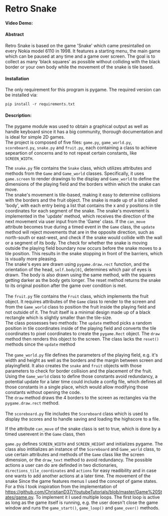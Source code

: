 # Retro Snake
#### Video Demo:  <URL HERE>

#### Abstract
Retro Snake is based on the game 'Snake' which came presintalled on every Nokia model 6110 in 1998. It features a starting menu, 
the main game which can be paused at any time and a game over screen. The goal is to collect as many 'black squares' as possible without 
colliding with the black border or your own body while the movement of the snake is tile based.

#### Installation
The only requirement for this program is pygame. The required version can be installed via:
```
pip install -r requirements.txt
```

#### Description:
The pygame module was used to obtain a graphical output as well as handle keyboard since it has a big community, thorough documentation and is ideal for simple 
2D games.<br>
The project is composed of five files: `game.py`, `game_world.py`, `scoreboard.py`, `snake.py` and `fruit.py`, each containing a class to achieve sepeartion of concerns and to not repeat certain constants, like `SCREEN_WIDTH`. <br>
<!-- The `snake.py` file contains the `Snake` class which uses attributes and methods of the `Game` class, `game.screen` to render drawings to the display and of the `Game_world` class, which defines the dimensions of the playing field as well as the borders in which the snake can move.
The movement of the snake is tile based making the determination of wall and fruit collisions very easy. The snake is composed of a list named `body` and each entry is a list containing the x and y position in tile coordinates composing each segment of the snake.<br>
The movement of the snake is implemented in the `update` method, which receives the direction of the next movement via user input from the `Game` class. If `can_move` attribute turns true periodically through a timed event in the `Game` class the `update` method rejects movements which is opposite to the movement direction, e.g. north-south, east-west, and checks if the snake would collide with the wall or a segment of its body. Instead of moving to a tile position and then checking if that position is outside the playing field boundray the check happens before the movement, that way the snake stop infront of the barriers, which is visually more pleasing. The snake is drawn using `pygame.draw.rect()` function, depending on the orientation of the "head", `self.body[0]`, a different pair of eyes is drawn. The body is drawn by the same method but the longer it gets the darker the squares get. The reset method puts the snake back into its original position after the game over condition is fullfilled. -->
The `snake.py` file contains the `Snake` class, which utilizes attributes and methods from the `Game` and `Game_world` classes. Specifically, it uses `game.screen` to render drawings to the display and `Game_world` to define the dimensions of the playing field and the borders within which the snake can move.<br>
The snake's movement is tile-based, making it easy to determine collisions with the borders and the fruit object. The snake is made up of a list called 'body', with each entry being a list that contains the x and y positions in tile coordinates for each segment of the snake.
The snake's movement is implemented in the 'update' method, which receives the direction of the next movement via user input from the 'Game' class. If the `can_move` attribute becomes true during a timed event in the `Game` class, the `update` method will reject movements that are in the opposite direction, such as north-south or east-west, and check if the snake would collide with the wall or a segment of its body. The check for whether the snake is moving outside the playing field boundary now occurs before the snake moves to a tile position. This results in the snake stopping in front of the barriers, which is visually more pleasing.<br>
The snake's eyes are drawn using `pygame.draw.rect` function, and the orientation of the head, `self.body[0]`, determines which pair of eyes is drawn. The body is also drawn using the same method, with the squares getting darker as the body gets longer. The reset method returns the snake to its original position after the game over condition is met.<br>
<br>
The `fruit.py` file contains the `Fruit` class, which implements the fruit object. It requires attributes of the `Game` class to render to the screen and from the `Game_world` class to position the fruit inside the playing field and not outside of it. The fruit itself is a minimal design made up of a black rectangle which is slightly smaller than the tile-size.<br>
The class possesses two methods: The `update` method picks a random position in tile coordinates inside of the playing field and converts the tile coordinates to pixel coordinates to create the `pygame.Rect` object. 
The `draw` method then renders this object to the screen. The class lacks the `reset()` methods since the `update` method <br>
<br>
The `game_world.py` file defines the parameters of the playing field, e.g. it's width and height as well as the borders and the margin between screen and playingfield. It also creates the `snake` and `fruit` objects with those parameters to check for border collision and the placement of the fruit. Using the `Game_world` class to define those constants avoid redundancy, a potential update for a later time could include a config file, which defines all those constants in a single place, which would allow modifying those constants without opening the code.<br>
The `draw` method draws the 4 borders to the screen as rectangles via the `pygame.draw.rect` method.<br>
<br>
The `scoreboard.py` file includes the `Scoreboard` class which is used to display the scores and to handle saving and loading the highscore to a file.





If the attribute `can_move` of the snake class is set to true, which is done by a timed userevent in the `Game` class, then 



`game.py` defines `SCREEN_WIDTH` and `SCREEN_HEIGHT` and initializes
pygame. The class also intitializes an instance of the `Scoreboard` and `Game_world` class, to use certain attributes and methods of the `Game` class like the screen dimension, or the `draw_text` method to avoid redundancy. The possible actions a user can do are definded in two dictionaries, `directions_tile_coordinates` and `actions` for easy readibility and in case one wants to add another actions at a later time. The movement of the snake 
Since the game features menus I used the concept of game states. For a this I took inspiration from the implementation of https://github.com/ChristianD37/YoutubeTutorials/blob/master/Game%20States/game.py. To implement it I used multiple loops. The first loop is active as long as the game itself is running, e.g. the user doesn't close the game window
and runs the `game_start()`, `game_loop()` and `game_over()` methods. 

<!-- 
```
int main(void) 
{
    code goes here;
}
```
THen we talk about shit -->

